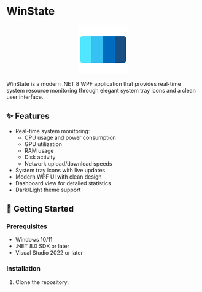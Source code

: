 ﻿# WinState

<p align="center">
  <img src="Assets/wpfui-icon-256.png" alt="WinState Logo" width="128">
</p>

WinState is a modern .NET 8 WPF application that provides real-time system resource monitoring through elegant system tray icons and a clean user interface.

## ✨ Features

- Real-time system monitoring:
  - CPU usage and power consumption
  - GPU utilization
  - RAM usage
  - Disk activity
  - Network upload/download speeds
- System tray icons with live updates
- Modern WPF UI with clean design
- Dashboard view for detailed statistics
- Dark/Light theme support

## 🚀 Getting Started

### Prerequisites

- Windows 10/11
- .NET 8.0 SDK or later
- Visual Studio 2022 or later

### Installation

1. Clone the repository: